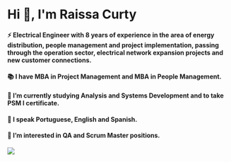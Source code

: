 # Hi 👋, I'm Raissa Curty


#### ⚡ Electrical Engineer with 8 years of experience in the area of energy distribution, people management and project implementation, passing through the operation sector, electrical network expansion projects and new customer connections. 
#### 📚 I have MBA in Project Management and MBA in People Management.
#### 🧠 I’m currently studying Analysis and Systems Development and to take PSM I certificate.
#### 💬 I speak Portuguese, English and Spanish.
#### 🔭 I’m interested in QA and Scrum Master positions.

<div>
  
 <a href="https://www.linkedin.com/in/raissa-curty/" target="_blank"><img src="https://img.shields.io/badge/-LinkedIn-%230077B5?style=for-the-badge&logo=linkedin&logoColor=white" target="_blank"></a> 
  
</div>
